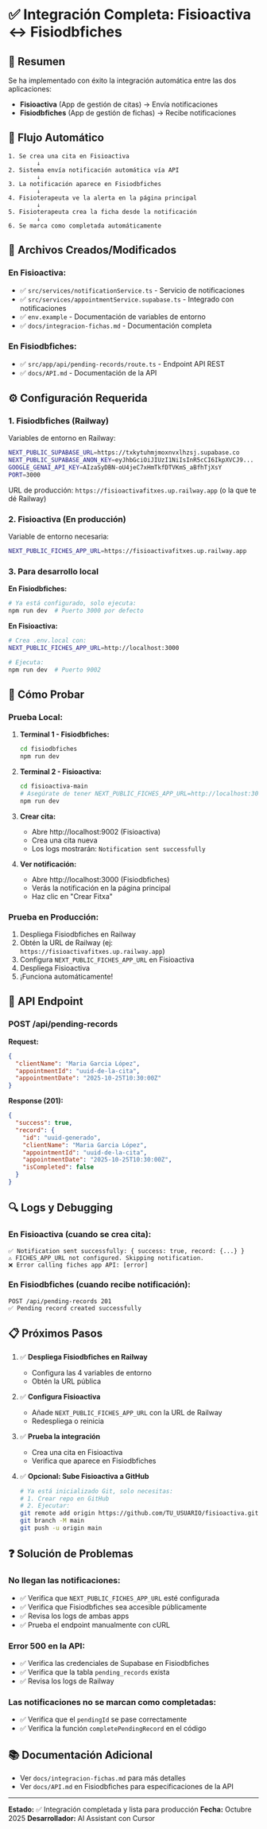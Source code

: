 # ✅ Integración Completa: Fisioactiva ↔ Fisiodbfiches

## 🎯 Resumen

Se ha implementado con éxito la integración automática entre las dos aplicaciones:

- **Fisioactiva** (App de gestión de citas) → Envía notificaciones
- **Fisiodbfiches** (App de gestión de fichas) → Recibe notificaciones

## 🔄 Flujo Automático

```
1. Se crea una cita en Fisioactiva
        ↓
2. Sistema envía notificación automática vía API
        ↓
3. La notificación aparece en Fisiodbfiches
        ↓
4. Fisioterapeuta ve la alerta en la página principal
        ↓
5. Fisioterapeuta crea la ficha desde la notificación
        ↓
6. Se marca como completada automáticamente
```

## 📁 Archivos Creados/Modificados

### En Fisioactiva:
- ✅ `src/services/notificationService.ts` - Servicio de notificaciones
- ✅ `src/services/appointmentService.supabase.ts` - Integrado con notificaciones
- ✅ `env.example` - Documentación de variables de entorno
- ✅ `docs/integracion-fichas.md` - Documentación completa

### En Fisiodbfiches:
- ✅ `src/app/api/pending-records/route.ts` - Endpoint API REST
- ✅ `docs/API.md` - Documentación de la API

## ⚙️ Configuración Requerida

### 1. Fisiodbfiches (Railway)

Variables de entorno en Railway:
```bash
NEXT_PUBLIC_SUPABASE_URL=https://txkytuhmjmoxnvxlhzsj.supabase.co
NEXT_PUBLIC_SUPABASE_ANON_KEY=eyJhbGciOiJIUzI1NiIsInR5cCI6IkpXVCJ9...
GOOGLE_GENAI_API_KEY=AIzaSyDBN-oU4jeC7xHmTkfDTVKmS_aBfhTjXsY
PORT=3000
```

URL de producción: `https://fisioactivafitxes.up.railway.app` (o la que te dé Railway)

### 2. Fisioactiva (En producción)

Variable de entorno necesaria:
```bash
NEXT_PUBLIC_FICHES_APP_URL=https://fisioactivafitxes.up.railway.app
```

### 3. Para desarrollo local

**En Fisiodbfiches:**
```bash
# Ya está configurado, solo ejecuta:
npm run dev  # Puerto 3000 por defecto
```

**En Fisioactiva:**
```bash
# Crea .env.local con:
NEXT_PUBLIC_FICHES_APP_URL=http://localhost:3000

# Ejecuta:
npm run dev  # Puerto 9002
```

## 🧪 Cómo Probar

### Prueba Local:

1. **Terminal 1 - Fisiodbfiches:**
   ```bash
   cd fisiodbfiches
   npm run dev
   ```

2. **Terminal 2 - Fisioactiva:**
   ```bash
   cd fisioactiva-main
   # Asegúrate de tener NEXT_PUBLIC_FICHES_APP_URL=http://localhost:3000 en .env.local
   npm run dev
   ```

3. **Crear cita:**
   - Abre http://localhost:9002 (Fisioactiva)
   - Crea una cita nueva
   - Los logs mostrarán: `Notification sent successfully`

4. **Ver notificación:**
   - Abre http://localhost:3000 (Fisiodbfiches)
   - Verás la notificación en la página principal
   - Haz clic en "Crear Fitxa"

### Prueba en Producción:

1. Despliega Fisiodbfiches en Railway
2. Obtén la URL de Railway (ej: `https://fisioactivafitxes.up.railway.app`)
3. Configura `NEXT_PUBLIC_FICHES_APP_URL` en Fisioactiva
4. Despliega Fisioactiva
5. ¡Funciona automáticamente!

## 📡 API Endpoint

### POST /api/pending-records

**Request:**
```json
{
  "clientName": "Maria Garcia López",
  "appointmentId": "uuid-de-la-cita",
  "appointmentDate": "2025-10-25T10:30:00Z"
}
```

**Response (201):**
```json
{
  "success": true,
  "record": {
    "id": "uuid-generado",
    "clientName": "Maria Garcia López",
    "appointmentId": "uuid-de-la-cita",
    "appointmentDate": "2025-10-25T10:30:00Z",
    "isCompleted": false
  }
}
```

## 🔍 Logs y Debugging

### En Fisioactiva (cuando se crea cita):
```
✅ Notification sent successfully: { success: true, record: {...} }
⚠️ FICHES_APP_URL not configured. Skipping notification.
❌ Error calling fiches app API: [error]
```

### En Fisiodbfiches (cuando recibe notificación):
```
POST /api/pending-records 201
✅ Pending record created successfully
```

## 📋 Próximos Pasos

1. ✅ **Despliega Fisiodbfiches en Railway**
   - Configura las 4 variables de entorno
   - Obtén la URL pública

2. ✅ **Configura Fisioactiva**
   - Añade `NEXT_PUBLIC_FICHES_APP_URL` con la URL de Railway
   - Redespliega o reinicia

3. ✅ **Prueba la integración**
   - Crea una cita en Fisioactiva
   - Verifica que aparece en Fisiodbfiches

4. ✅ **Opcional: Sube Fisioactiva a GitHub**
   ```bash
   # Ya está inicializado Git, solo necesitas:
   # 1. Crear repo en GitHub
   # 2. Ejecutar:
   git remote add origin https://github.com/TU_USUARIO/fisioactiva.git
   git branch -M main
   git push -u origin main
   ```

## ❓ Solución de Problemas

### No llegan las notificaciones:
- ✅ Verifica que `NEXT_PUBLIC_FICHES_APP_URL` esté configurada
- ✅ Verifica que Fisiodbfiches sea accesible públicamente
- ✅ Revisa los logs de ambas apps
- ✅ Prueba el endpoint manualmente con cURL

### Error 500 en la API:
- ✅ Verifica las credenciales de Supabase en Fisiodbfiches
- ✅ Verifica que la tabla `pending_records` exista
- ✅ Revisa los logs de Railway

### Las notificaciones no se marcan como completadas:
- ✅ Verifica que el `pendingId` se pase correctamente
- ✅ Verifica la función `completePendingRecord` en el código

## 📚 Documentación Adicional

- Ver `docs/integracion-fichas.md` para más detalles
- Ver `docs/API.md` en Fisiodbfiches para especificaciones de la API

---

**Estado:** ✅ Integración completada y lista para producción
**Fecha:** Octubre 2025
**Desarrollador:** AI Assistant con Cursor

